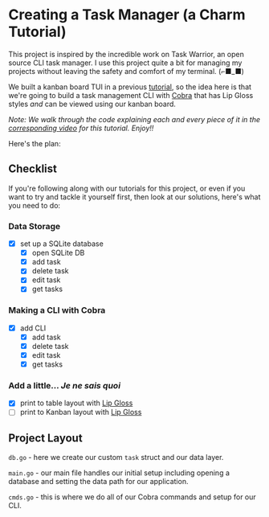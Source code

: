# Creating a Task Manager (a Charm Tutorial)

This project is inspired by the incredible work on Task Warrior, an open source
CLI task manager. I use this project quite a bit for managing my projects
without leaving the safety and comfort of my terminal. (⌐■_■)

We built a kanban board TUI in a previous [tutorial][kanban-video], so the
idea here is that we're going to build a task management CLI with [Cobra][cobra] that has Lip Gloss
styles *and* can be viewed using our kanban board.

*Note: We walk through the code explaining each and every piece of it in the
[corresponding video](https://youtu.be/yiFhQGJeRJk) for this tutorial. Enjoy!!*

Here's the plan:

## Checklist

If you're following along with our tutorials for this project, or even if you
want to try and tackle it yourself first, then look at our solutions, here's
what you need to do:

### Data Storage
- [x] set up a SQLite database
    - [x] open SQLite DB
    - [x] add task
    - [x] delete task
    - [x] edit task
    - [x] get tasks

### Making a CLI with Cobra
- [x] add CLI
    - [x] add task
    - [x] delete task
    - [x] edit task
    - [x] get tasks

### Add a little... *Je ne sais quoi*
- [x] print to table layout with [Lip Gloss][lipgloss]
- [ ] print to Kanban layout with [Lip Gloss][lipgloss]

## Project Layout

`db.go` - here we create our custom `task` struct and our data layer.

`main.go` - our main file handles our initial setup including opening a
database and setting the data path for our application.

`cmds.go` - this is where we do all of our Cobra commands and setup for our
CLI.

[lipgloss]: https://github.com/charmbracelet/lipgloss
[charm]: https://github.com/charmbracelet/charm
[cobra]: https://github.com/spf13/cobra
[kanban-video]: https://www.youtube.com/watch?v=ZA93qgdLUzM&list=PLLLtqOZfy0pcFoSIeGXO-SOaP9qLqd_H6
